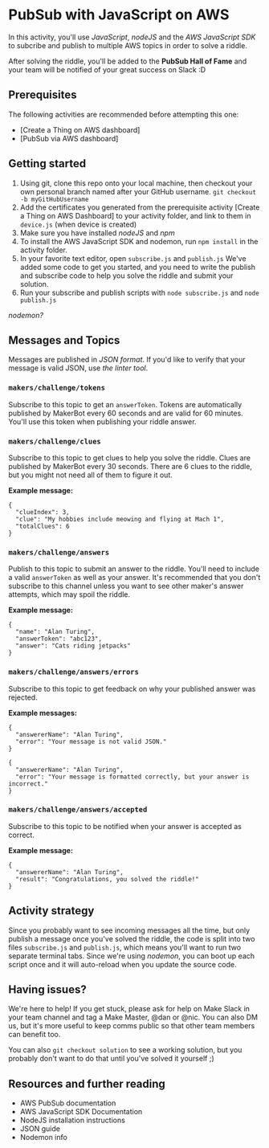 
# PubSub with JavaScript on AWS

In this activity, you'll use *JavaScript*, *nodeJS* and the *AWS JavaScript SDK* to subcribe and publish to multiple AWS topics in order to solve a riddle.

After solving the riddle, you'll be added to the **PubSub Hall of Fame** and your team will be notified of your great success on Slack :D


## Prerequisites

The following activities are recommended before attempting this one:
- [Create a Thing on AWS dashboard]
- [PubSub via AWS dashboard]


## Getting started

1. Using git, clone this repo onto your local machine, then checkout your own personal branch named after your GitHub username. `git checkout -b myGitHubUsername`
2. Add the certificates you generated from the prerequisite activity [Create a Thing on AWS Dashboard] to your activity folder, and link to them in `device.js` (when device is created)
3. Make sure you have installed *nodeJS* and *npm*
5. To install the AWS JavaScript SDK and nodemon, run `npm install` in the activity folder.
6. In your favorite text editor, open `subscribe.js` and `publish.js` We've added some code to get you started, and you need to write the publish and subscribe code to help you solve the riddle and submit your solution.
7. Run your subscribe and publish scripts with `node subscribe.js` and `node publish.js`

*nodemon?*


## Messages and Topics

Messages are published in *JSON format*. If you'd like to verify that your message is valid JSON, use *the linter tool*.


### `makers/challenge/tokens`

Subscribe to this topic to get an `answerToken`. Tokens are automatically published by MakerBot every 60 seconds and are valid for 60 minutes. You'll use this token when publishing your riddle answer.


### `makers/challenge/clues`

Subscribe to this topic to get clues to help you solve the riddle. Clues are published by MakerBot every 30 seconds. There are 6 clues to the riddle, but you might not need all of them to figure it out.

**Example message:**

    {
      "clueIndex": 3,
      "clue": "My hobbies include meowing and flying at Mach 1",
      "totalClues": 6
    }


### `makers/challenge/answers`

Publish to this topic to submit an answer to the riddle. You'll need to include a valid `answerToken` as well as your answer. It's recommended that you don't subscribe to this channel unless you want to see other maker's answer attempts, which may spoil the riddle.

**Example message:**

    {
      "name": "Alan Turing",
      "answerToken": "abc123",
      "answer": "Cats riding jetpacks"
    }



### `makers/challenge/answers/errors`

Subscribe to this topic to get feedback on why your published answer was rejected.

**Example messages:**

    {
      "answererName": "Alan Turing",
      "error": "Your message is not valid JSON."
    }

    {
      "answererName": "Alan Turing",
      "error": "Your message is formatted correctly, but your answer is incorrect."
    }


### `makers/challenge/answers/accepted`
  
Subscribe to this topic to be notified when your answer is accepted as correct.

**Example message:**

    {
      "answererName": "Alan Turing",
      "result": "Congratulations, you solved the riddle!"
    }


## Activity strategy

Since you probably want to see incoming messages all the time, but only publish a message once you've solved the riddle, the code is split into two files `subscribe.js` and `publish.js`, which means you'll want to run two separate terminal tabs. Since we're using *nodemon*, you can boot up each script once and it will auto-reload when you update the source code.


## Having issues?

We're here to help! If you get stuck, please ask for help on Make Slack in your team channel and tag a Make Master, @dan or @nic. You can also DM us, but it's more useful to keep comms public so that other team members can benefit too.

You can also `git checkout solution` to see a working solution, but you probably don't want to do that until you've solved it yourself ;)


## Resources and further reading
- AWS PubSub documentation
- AWS JavaScript SDK Documentation
- NodeJS installation instructions
- JSON guide
- Nodemon info
